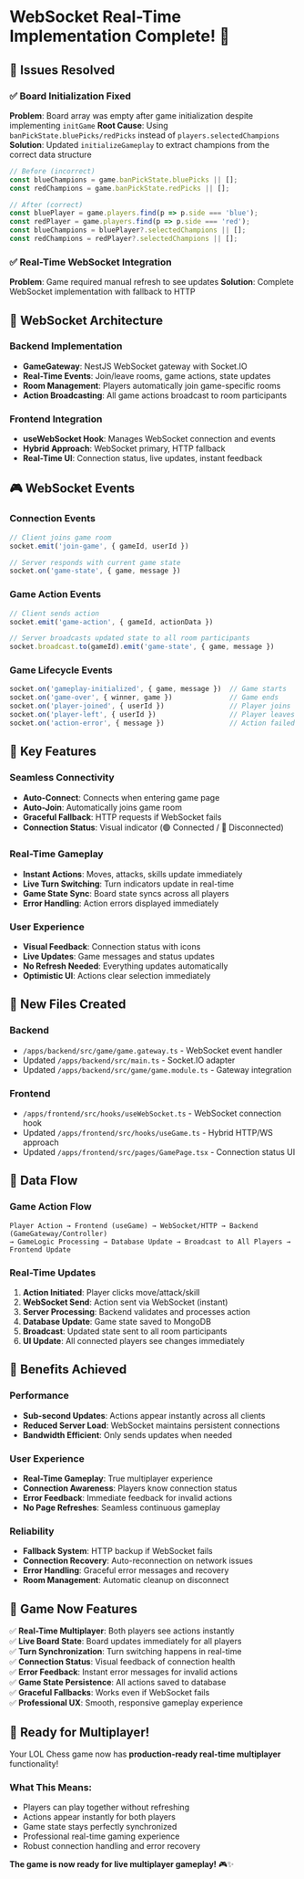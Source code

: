 # WebSocket Real-Time Implementation Complete! 🔌

## 🎯 Issues Resolved

### ✅ **Board Initialization Fixed**
**Problem**: Board array was empty after game initialization despite implementing `initGame`
**Root Cause**: Using `banPickState.bluePicks/redPicks` instead of `players.selectedChampions`
**Solution**: Updated `initializeGameplay` to extract champions from the correct data structure

```typescript
// Before (incorrect)
const blueChampions = game.banPickState.bluePicks || [];
const redChampions = game.banPickState.redPicks || [];

// After (correct)  
const bluePlayer = game.players.find(p => p.side === 'blue');
const redPlayer = game.players.find(p => p.side === 'red');
const blueChampions = bluePlayer?.selectedChampions || [];
const redChampions = redPlayer?.selectedChampions || [];
```

### ✅ **Real-Time WebSocket Integration**
**Problem**: Game required manual refresh to see updates
**Solution**: Complete WebSocket implementation with fallback to HTTP

## 🔌 WebSocket Architecture

### **Backend Implementation**
- **GameGateway**: NestJS WebSocket gateway with Socket.IO
- **Real-Time Events**: Join/leave rooms, game actions, state updates
- **Room Management**: Players automatically join game-specific rooms
- **Action Broadcasting**: All game actions broadcast to room participants

### **Frontend Integration**
- **useWebSocket Hook**: Manages WebSocket connection and events
- **Hybrid Approach**: WebSocket primary, HTTP fallback
- **Real-Time UI**: Connection status, live updates, instant feedback

## 🎮 WebSocket Events

### **Connection Events**
```typescript
// Client joins game room
socket.emit('join-game', { gameId, userId })

// Server responds with current game state
socket.on('game-state', { game, message })
```

### **Game Action Events**
```typescript
// Client sends action
socket.emit('game-action', { gameId, actionData })

// Server broadcasts updated state to all room participants  
socket.broadcast.to(gameId).emit('game-state', { game, message })
```

### **Game Lifecycle Events**
```typescript
socket.on('gameplay-initialized', { game, message })  // Game starts
socket.on('game-over', { winner, game })              // Game ends
socket.on('player-joined', { userId })                // Player joins
socket.on('player-left', { userId })                  // Player leaves
socket.on('action-error', { message })                // Action failed
```

## 🔧 Key Features

### **Seamless Connectivity**
- **Auto-Connect**: Connects when entering game page
- **Auto-Join**: Automatically joins game room
- **Graceful Fallback**: HTTP requests if WebSocket fails
- **Connection Status**: Visual indicator (🟢 Connected / 🔴 Disconnected)

### **Real-Time Gameplay**
- **Instant Actions**: Moves, attacks, skills update immediately
- **Live Turn Switching**: Turn indicators update in real-time
- **Game State Sync**: Board state syncs across all players
- **Error Handling**: Action errors displayed immediately

### **User Experience**
- **Visual Feedback**: Connection status with icons
- **Live Updates**: Game messages and status updates
- **No Refresh Needed**: Everything updates automatically
- **Optimistic UI**: Actions clear selection immediately

## 📁 New Files Created

### **Backend**
- `/apps/backend/src/game/game.gateway.ts` - WebSocket event handler
- Updated `/apps/backend/src/main.ts` - Socket.IO adapter
- Updated `/apps/backend/src/game/game.module.ts` - Gateway integration

### **Frontend** 
- `/apps/frontend/src/hooks/useWebSocket.ts` - WebSocket connection hook
- Updated `/apps/frontend/src/hooks/useGame.ts` - Hybrid HTTP/WS approach
- Updated `/apps/frontend/src/pages/GamePage.tsx` - Connection status UI

## 🔄 Data Flow

### **Game Action Flow**
```
Player Action → Frontend (useGame) → WebSocket/HTTP → Backend (GameGateway/Controller) 
→ GameLogic Processing → Database Update → Broadcast to All Players → Frontend Update
```

### **Real-Time Updates**
1. **Action Initiated**: Player clicks move/attack/skill
2. **WebSocket Send**: Action sent via WebSocket (instant)
3. **Server Processing**: Backend validates and processes action
4. **Database Update**: Game state saved to MongoDB
5. **Broadcast**: Updated state sent to all room participants
6. **UI Update**: All connected players see changes immediately

## 🚀 Benefits Achieved

### **Performance**
- **Sub-second Updates**: Actions appear instantly across all clients
- **Reduced Server Load**: WebSocket maintains persistent connections
- **Bandwidth Efficient**: Only sends updates when needed

### **User Experience**
- **Real-Time Gameplay**: True multiplayer experience
- **Connection Awareness**: Players know connection status
- **Error Feedback**: Immediate feedback for invalid actions
- **No Page Refreshes**: Seamless continuous gameplay

### **Reliability**
- **Fallback System**: HTTP backup if WebSocket fails
- **Connection Recovery**: Auto-reconnection on network issues
- **Error Handling**: Graceful error messages and recovery
- **Room Management**: Automatic cleanup on disconnect

## 🎯 Game Now Features

✅ **Real-Time Multiplayer**: Both players see actions instantly  
✅ **Live Board State**: Board updates immediately for all players  
✅ **Turn Synchronization**: Turn switching happens in real-time  
✅ **Connection Status**: Visual feedback of connection health  
✅ **Error Feedback**: Instant error messages for invalid actions  
✅ **Game State Persistence**: All actions saved to database  
✅ **Graceful Fallbacks**: Works even if WebSocket fails  
✅ **Professional UX**: Smooth, responsive gameplay experience  

## 🎉 Ready for Multiplayer!

Your LOL Chess game now has **production-ready real-time multiplayer** functionality! 

### **What This Means**:
- Players can play together without refreshing
- Actions appear instantly for both players  
- Game state stays perfectly synchronized
- Professional real-time gaming experience
- Robust connection handling and error recovery

**The game is now ready for live multiplayer gameplay!** 🎮✨
